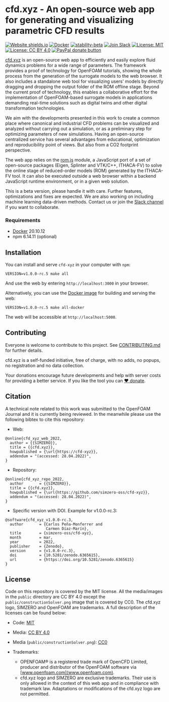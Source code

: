 # cfd.xyz - An open-source web app for generating and visualizing parametric CFD results

[![Website shields.io](https://img.shields.io/website-up-down-green-red/http/shields.io.svg)](http://cfd.xyz)
[![Docker](https://badgen.net/badge/icon/docker?icon=docker&label)](https://github.com/orgs/simzero-oss/packages/container/package/cfd-xyz)
[![stability-beta](https://img.shields.io/badge/stability-beta-33bbff.svg)](https://github.com/simzero-oss/cfd-xyz/releases)
[![Join Slack](https://img.shields.io/badge/Join%20us%20on-Slack-e01563.svg)](https://join.slack.com/t/cfd-xyz/shared_invite/zt-15qjacmzo-1woWqeklQ0IeXZb_F6ueaQ)
[![License: MIT](https://img.shields.io/badge/License-MIT-yellow.svg)](https://github.com/simzero-oss/cfd-xyz/blob/main/LICENSE)
[![License: CC BY 4.0](https://img.shields.io/badge/License-CC%20BY%204.0-lightgrey.svg)](https://creativecommons.org/licenses/by/4.0/)
[![PayPal donate button](https://img.shields.io/badge/paypal-donate-red.svg)](https://www.paypal.com/donate/?hosted_button_id=KKB4LH96E59A4)

[cfd.xyz](http://cfd.xyz) is an open-source web app to efficiently and easily explore fluid dynamics problems for a wide range of parameters. The framework provides a proof of technology for OpenFOAM tutorials, showing the whole process from the generation of the surrogate models to the web browser. It also includes a standalone web tool for visualizing users' models by directly dragging and dropping the output folder of the ROM offline stage. Beyond the current proof of technology, this enables a collaborative effort for the implementation of OpenFOAM-based surrogate models in applications demanding real-time solutions such as digital twins and other digital transformation technologies.

We aim with the developments presented in this work to create a common place where canonical and industrial CFD problems can be visualized and analyzed without carrying out a simulation, or as a preliminary step for optimizing parameters of new simulations. Having an open-source centralized service has several advantages from educational, optimization and reproducibility point of views. But also from a CO2 footprint perspective.

The web app relies on the [rom.js](https://github.com/simzero-oss/rom-js) module, a JavaScript port of a set of open-source packages (Eigen, Splinter and VTK/C++, ITHACA-FV) to solve the online stage of reduced-order models (ROM) generated by the ITHACA-FV tool. It can also be executed outside a web browser within a backend JavaScript runtime environment, or in a given web solution.


This is a beta version, please handle it with care. Further features, optimizations and fixes are expected. We are also working on including machine learning data-driven methods. Contact us or join the [Slack channel](https://join.slack.com/t/cfd-xyz/shared_invite/zt-12uquswo6-FFVy95vRjfMF~~t8j~UBHA) if you want to collaborate.

### Requirements

* [Docker](https://www.docker.com/get-started) 20.10.12
* npm 6.14.11 (optional)

## Installation

You can install and serve `cfd-xyz` in your computer with `npm`:

```
VERSION=v1.0.0-rc.5 make all
```

And use the web by entering `http://localhost:3000` in your browser.

Alternatively, you can use the [Docker image](https://github.com/orgs/simzero-oss/packages/container/package/cfd-xyz) for building and serving the web:

```
VERSION=v1.0.0-rc.5 make all-docker
```

The web will be accessible at `http://localhost:5000`.

## Contributing

Everyone is welcome to contribute to this project. See [CONTRIBUTING.md](https://github.com/simzero-oss/cfd-xyz/blob/main/CONTRIBUTING.md) for further details.

cfd.xyz is a self-funded initiative, free of charge, with no adds, no popups, no registration and no data collection.

Your donations encourage future developments and help with server costs for providing a better service. If you like the tool you can [:heart: donate](https://www.paypal.com/donate/?hosted_button_id=KKB4LH96E59A4).

## Citation

A technical note related to this work was submitted to the OpenFOAM Journal and it is currently being reviewed. In the meanwhile please use the following bibtex to cite this repository:

- Web:
```
@online{cfd_xyz_web_2022,
  author = {{SIMZERO}},
  title = {{cfd.xyz}},
  howpublished = {\url{https://cfd-xyz}},
  addendum = "(accessed: 28.04.2022)",
}
```

- Repository:
```
@online{cfd_xyz_repo_2022,
  author       = {{SIMZERO}},
  title = {{cfd.xyz}},
  howpublished = {\url{https://github.com/simzero-oss/cfd-xyz}},
  addendum = "(accessed: 28.04.2022)",
}
```

- Specific version with DOI. Example for v1.0.0-rc.3:
```
@software{cfd_xyz_v1.0.0-rc.3,
  author       = {Carlos Peña-Monferrer and
                  Carmen Díaz-Marín},
  title        = {simzero-oss/cfd-xyz},
  month        = mar,
  year         = 2022,
  publisher    = {Zenodo},
  version      = {v1.0.0-rc.3},
  doi          = {10.5281/zenodo.6365615},
  url          = {https://doi.org/10.5281/zenodo.6365615}
}
```

## License

Code on this repository is covered by the MIT license. All the media/images in the `public` directory are CC BY 4.0 except the `public/constructionSolver.png` image that is covered by CC0. The cfd.xyz logo, SIMZERO and OpenFOAM are trademarks. A full description of the licenses can be found below:

* Code: [MIT](https://github.com/simzero-oss/cfd-xyz/blob/main/LICENSE)
* Media: [CC BY 4.0](https://github.com/simzero-oss/cfd-xyz/blob/main/LICENSE-CC-BY)
* Media (`public/constructionSolver.png`): [CC0](https://github.com/simzero-oss/cfd-xyz/blob/main/LICENSE-CC-0)

* Trademarks:
  - OPENFOAM® is a registered trade mark of OpenCFD Limited, producer and distributor of the OpenFOAM software via [www.openfoam.com](www.openfoam.com).
  - cfd.xyz logo and SIMZERO are exclusive trademarks. Their use is only allowed in the context of this web app and in compliance with trademark law. Adaptations or modifications of the cfd.xyz logo are not permitted.
